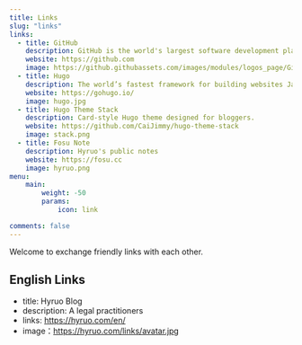 ```yaml
---
title: Links
slug: "links"
links:
  - title: GitHub
    description: GitHub is the world's largest software development platform.
    website: https://github.com
    image: https://github.githubassets.com/images/modules/logos_page/GitHub-Mark.png
  - title: Hugo
    description: The world’s fastest framework for building websites JavaScript.
    website: https://gohugo.io/
    image: hugo.jpg
  - title: Hugo Theme Stack
    description: Card-style Hugo theme designed for bloggers.
    website: https://github.com/CaiJimmy/hugo-theme-stack
    image: stack.png
  - title: Fosu Note
    description: Hyruo's public notes
    website: https://fosu.cc
    image: hyruo.png
menu:
    main: 
        weight: -50
        params:
            icon: link

comments: false
---
```


Welcome to exchange friendly links with each other.

## English Links
* title: Hyruo Blog
* description: A legal practitioners
* links: https://hyruo.com/en/
* image：https://hyruo.com/links/avatar.jpg


